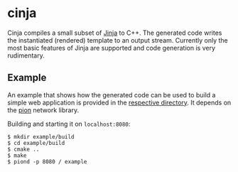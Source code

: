 # cinja

Cinja compiles a small subset of [Jinja](http://jinja.pocoo.org/) to C++. The
generated code writes the instantiated (rendered) template to an output stream.
Currently only the most basic features of Jinja are supported and code
generation is very rudimentary.

## Example

An example that shows how the generated code can be used to build a simple web
application is provided in the [respective directory](example). It depends on
the [pion](https://github.com/splunk/pion) network library.

Building and starting it on `localhost:8080`:
```
$ mkdir example/build
$ cd example/build
$ cmake ..
$ make
$ piond -p 8080 / example
```

